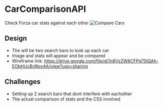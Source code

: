 # CarComparisonAPI
Check Forza car stats against each other
<img src='https://www.autoblog.com/v/3bd0a219107fb8660b3c1509ce21253639cf8ba8/img/marketing/social/1200x630/compare.jpg' alt = "Compare Cars">

## Design
- The will be two search bars to look up each car
- Image and stats will appear and be compared
- Wireframe link: https://drive.google.com/file/d/1n8VzZW6CFPd7SlQAh-EObHUcBrjRpy4A/view?usp=sharing

## Challenges
- Setting up 2 search bars that dont interfere with eachother
- The actual comparison of stats and the CSS involved
